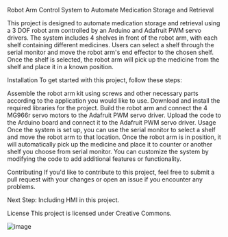 Robot Arm Control System to Automate Medication Storage and Retrieval

This project is designed to automate medication storage and retrieval using a 3 DOF robot arm controlled by an Arduino and Adafruit PWM servo drivers. The system includes 4 shelves in front of the robot arm, with each shelf containing different medicines. Users can select a shelf through the serial monitor and move the robot arm's end effector to the chosen shelf. Once the shelf is selected, the robot arm will pick up the medicine from the shelf and place it in a known position.

Installation
To get started with this project, follow these steps:

Assemble the robot arm kit using screws and other necessary parts according to the application you would like to use.
Download and install the required libraries for the project.
Build the robot arm and connect the 4 MG966r servo motors to the Adafruit PWM servo driver.
Upload the code to the Arduino board and connect it to the Adafruit PWM servo driver.
Usage
Once the system is set up, you can use the serial monitor to select a shelf and move the robot arm to that location. Once the robot arm is in position, it will automatically pick up the medicine and place it to counter or another shelf you choose from serial monitor. You can customize the system by modifying the code to add additional features or functionality.

Contributing
If you'd like to contribute to this project, feel free to submit a pull request with your changes or open an issue if you encounter any problems.

Next Step: Including HMI in this project.

License
This project is licensed under Creative Commons.

![image](https://user-images.githubusercontent.com/74906633/216340708-62e8fdd7-924e-4be8-88bb-8b7cc910a274.png)


